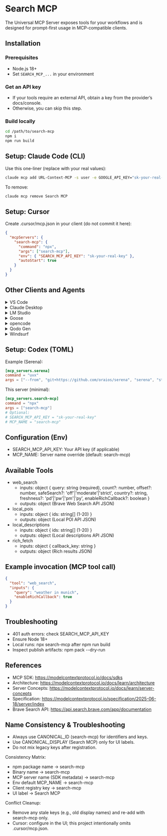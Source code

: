 # Search MCP

The Universal MCP Server exposes tools for your workflows and is designed for prompt-first usage in MCP-compatible clients.

## Installation

### Prerequisites
- Node.js 18+
- Set `SEARCH_MCP_...` in your environment

### Get an API key
- If your tools require an external API, obtain a key from the provider’s docs/console.
- Otherwise, you can skip this step.

### Build locally
```bash
cd /path/to/search-mcp
npm i
npm run build
```

## Setup: Claude Code (CLI)

Use this one-liner (replace with your real values):

```bash
claude mcp add URL-Context-MCP -s user -e GOOGLE_API_KEY="sk-your-real-key" -- npx @taiyokimura/url-context-mcp@latest
```

To remove:

```bash
claude mcp remove Search MCP
```

## Setup: Cursor

Create .cursor/mcp.json in your client (do not commit it here):

```json
{
  "mcpServers": {
    "search-mcp": {
      "command": "npx",
      "args": ["search-mcp"],
      "env": { "SEARCH_MCP_API_KEY": "sk-your-real-key" },
      "autoStart": true
    }
  }
}
```

## Other Clients and Agents

<details>
<summary>VS Code</summary>

Install via URI or CLI:

```bash
code --add-mcp '{"name":"search-mcp","command":"npx","args":["search-mcp"],"env":{"SEARCH_MCP_API_KEY":"sk-your-real-key"}}'
```

</details>

<details>
<summary>Claude Desktop</summary>

Follow the MCP install guide and reuse the standard config above.

</details>

<details>
<summary>LM Studio</summary>

- Command: npx
- Args: ["search-mcp"]
- Env: SEARCH_MCP_API_KEY=sk-your-real-key

</details>

<details>
<summary>Goose</summary>

- Type: STDIO
- Command: npx
- Args: search-mcp
- Enabled: true

</details>

<details>
<summary>opencode</summary>

Example ~/.config/opencode/opencode.json:

```json
{
  "$schema": "https://opencode.ai/config.json",
  "mcp": {
    "search-mcp": {
      "type": "local",
      "command": ["npx", "search-mcp"],
      "enabled": true
    }
  }
}
```

</details>

<details>
<summary>Qodo Gen</summary>

Add a new MCP and paste the standard JSON config.

</details>

<details>
<summary>Windsurf</summary>

See docs and reuse the standard config above.

</details>

## Setup: Codex (TOML)

Example (Serena):

```toml
[mcp_servers.serena]
command = "uvx"
args = ["--from", "git+https://github.com/oraios/serena", "serena", "start-mcp-server", "--context", "codex"]
```

This server (minimal):

```toml
[mcp_servers.search-mcp]
command = "npx"
args = ["search-mcp"]
# Optional:
# SEARCH_MCP_API_KEY = "sk-your-real-key"
# MCP_NAME = "search-mcp"
```

## Configuration (Env)
- SEARCH_MCP_API_KEY: Your API key (if applicable)
- MCP_NAME: Server name override (default: search-mcp)

## Available Tools

- web_search
  - inputs: object { query: string (required), count?: number, offset?: number, safeSearch?: 'off'|'moderate'|'strict', country?: string, freshness?: 'pd'|'pw'|'pm'|'py', enableRichCallback?: boolean }
  - outputs: object (Brave Web Search API JSON)
- local_pois
  - inputs: object { ids: string[] (1-20) }
  - outputs: object (Local POI API JSON)
- local_descriptions
  - inputs: object { ids: string[] (1-20) }
  - outputs: object (Local descriptions API JSON)
- rich_fetch
  - inputs: object { callback_key: string }
  - outputs: object (Rich results JSON)

## Example invocation (MCP tool call)

```json
{
  "tool": "web_search",
  "inputs": {
    "query": "weather in munich",
    "enableRichCallback": true
  }
}
```

## Troubleshooting
- 401 auth errors: check SEARCH_MCP_API_KEY
- Ensure Node 18+
- Local runs: npx search-mcp after npm run build
- Inspect publish artifacts: npm pack --dry-run

## References

- MCP SDK: https://modelcontextprotocol.io/docs/sdks
- Architecture: https://modelcontextprotocol.io/docs/learn/architecture
- Server Concepts: https://modelcontextprotocol.io/docs/learn/server-concepts
- Specification: https://modelcontextprotocol.io/specification/2025-06-18/server/index
- Brave Search API: https://api.search.brave.com/app/documentation

## Name Consistency & Troubleshooting
- Always use CANONICAL_ID (search-mcp) for identifiers and keys.
- Use CANONICAL_DISPLAY (Search MCP) only for UI labels.
- Do not mix legacy keys after registration.

Consistency Matrix:
- npm package name → search-mcp
- Binary name → search-mcp
- MCP server name (SDK metadata) → search-mcp
- Env default MCP_NAME → search-mcp
- Client registry key → search-mcp
- UI label → Search MCP

Conflict Cleanup:
- Remove any stale keys (e.g., old display names) and re-add with search-mcp only.
- Cursor: configure in the UI; this project intentionally omits .cursor/mcp.json.
